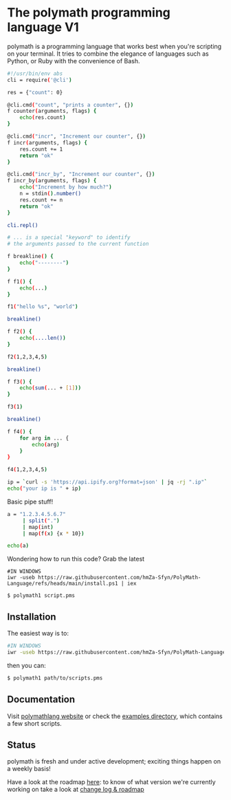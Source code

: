 

# The polymath programming language V1

polymath is a programming language that works best when you're scripting on
your terminal. It tries to combine the elegance of languages
such as Python, or Ruby with the convenience of Bash.

``` bash 
#!/usr/bin/env abs
cli = require('@cli')

res = {"count": 0}

@cli.cmd("count", "prints a counter", {})
f counter(arguments, flags) {
    echo(res.count)
}

@cli.cmd("incr", "Increment our counter", {})
f incr(arguments, flags) {
    res.count += 1
    return "ok"
}

@cli.cmd("incr_by", "Increment our counter", {})
f incr_by(arguments, flags) {
    echo("Increment by how much?")
    n = stdin().number()
    res.count += n
    return "ok"
}

cli.repl()

```

``` bash
# ... is a special "keyword" to identify
# the arguments passed to the current function

f breakline() {
    echo("--------")
}

f f1() {
    echo(...)
}

f1("hello %s", "world")

breakline()

f f2() {
    echo(....len())
}

f2(1,2,3,4,5)

breakline()

f f3() {
    echo(sum(... + [1]))
}

f3(1)

breakline()

f f4() {
    for arg in ... {
        echo(arg)
    }
}

f4(1,2,3,4,5)

```

``` bash
ip = `curl -s 'https://api.ipify.org?format=json' | jq -rj ".ip"`
echo("your ip is " + ip)
```

Basic pipe stuff!

``` bash
a = "1.2.3.4.5.6.7"
     | split(".") 
     | map(int)
     | map(f(x) {x * 10})

echo(a)

```

Wondering how to run this code? Grab the latest

```shell
#IN WINDOWS
iwr -useb https://raw.githubusercontent.com/hmZa-Sfyn/PolyMath-Language/refs/heads/main/install.ps1 | iex
```

```
$ polymath1 script.pms
```

## Installation

The easiest way is to:

``` bash
#IN WINDOWS
iwr -useb https://raw.githubusercontent.com/hmZa-Sfyn/PolyMath-Language/refs/heads/main/install.ps1 | iex
```

then you can:

``` bash
$ polymath1 path/to/scripts.pms
```

## Documentation

Visit [polymathlang website](https://polymathlang.vercel.app) or check the [examples directory](https://github.com/hmZa-Sfyn/PolyMath-Language/tree/main/examples),
which contains a few short scripts.



## Status

polymath is fresh and under active development; exciting
things happen on a weekly basis!

Have a look at the roadmap [here](https://polymathlang.vercel.app/roadmap):
to know of what version we're currently working on take a look at [change log & roadmap](https://polymathlang.vercel.app/roadmap)